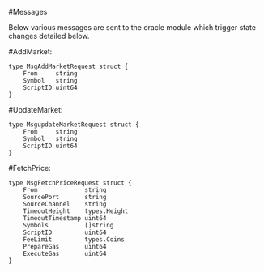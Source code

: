 #Messages

Below various messages are sent to the oracle module which trigger state changes detailed below.

#AddMarket:

	type MsgAddMarketRequest struct {
		From     string
		Symbol   string
		ScriptID uint64
	}


#UpdateMarket:
	
	type MsgupdateMarketRequest struct {
		From     string
		Symbol   string
		ScriptID uint64
	}

	
#FetchPrice:

	type MsgFetchPriceRequest struct {
		From             string
		SourcePort       string
		SourceChannel    string
		TimeoutHeight    types.Height
		TimeoutTimestamp uint64
		Symbols          []string
		ScriptID         uint64
		FeeLimit         types.Coins
		PrepareGas       uint64
		ExecuteGas       uint64
	}
	

	
